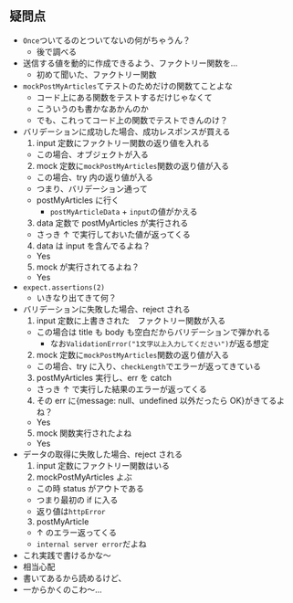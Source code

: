 ## 疑問点

- `Once`ついてるのとついてないの何がちゃうん？
  - 後で調べる
- 送信する値を動的に作成できるよう、ファクトリー関数を...
  - 初めて聞いた、ファクトリー関数
- `mockPostMyArticles`てテストのためだけの関数てことよな
  - コード上にある関数をテストするだけじゃなくて
  - こういうのも書かなあかんのか
  - でも、これってコード上の関数でテストできんのけ？
- バリデーションに成功した場合、成功レスポンスが買える
  1. input 定数にファクトリー関数の返り値を入れる
  - この場合、オブジェクトが入る
  2. mock 定数に`mockPostMyArticles`関数の返り値が入る
  - この場合、try 内の返り値が入る
  - つまり、バリデーション通って
  - postMyArticles に行く
    - `postMyArticleData` + `input`の値がかえる
  3. data 定数で postMyArticles が実行される
  - さっき ↑ で実行しておいた値が返ってくる
  4. data は input を含んでるよね？
  - Yes
  5. mock が実行されてるよね？
  - Yes
- `expect.assertions(2)`
  - いきなり出てきて何？
- バリデーションに失敗した場合、reject される
  1. input 定数に上書きされた　ファクトリー関数が入る
  - この場合は title も body も空白だからバリデーションで弾かれる
    - なお`ValidationError("1文字以上入力してください")`が返る想定
  2. mock 定数に`mockPostMyArticles`関数の返り値が入る
  - この場合、try に入り、`checkLength`でエラーが返ってきている
  3. postMyArticles 実行し、err を catch
  - さっき ↑ で実行した結果のエラーが返ってくる
  4. その err に{message: null、undefined 以外だったら OK}がきてるよね？
  - Yes
  5. mock 関数実行されたよね
  - Yes
- データの取得に失敗した場合、reject される
  1. input 定数にファクトリー関数はいる
  2. mockPostMyArticles よぶ
  - この時 status がアウトである
  - つまり最初の if に入る
  - 返り値は`httpError`
  3. postMyArticle
  - ↑ のエラー返ってくる
  - `internal server error`だよね
- これ実践で書けるかな〜
- 相当心配
- 書いてあるから読めるけど、
- 一からかくのこわ〜...
